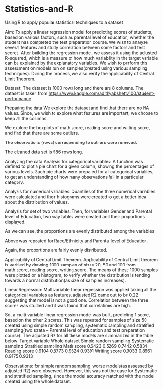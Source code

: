# Statistics-and-R
Using R to apply popular statistical techniques to a dataset

Aim:
To apply a linear regression model for predicting scores of students, based on various factors, such as parental level of education, whether the student has completed the test preparation course. We wish to analyze several features and study correlation between some factors and test scores. 
After building the regression model, we assess it using the adjusted R-squared, which is a measure of how much variability in the target variable can be explained by the explanatory variables. We wish to perform this assessment on models run on samples(created using various sampling techniques). During the process, we also verify the applicability of Central Limit Theorem. 

Dataset:
The dataset is 1000 rows long and there are 8 columns. The dataset is taken from https://www.kaggle.com/adithyabshetty100/student-performance


Preparing the data 
We explore the dataset and find that there are no NA values. Since, we wish to explore what features are important, we choose to keep all the columns.

We explore the boxplots of math score, reading score and writing score, and find that there are some outliers.
 
The observations (rows) corresponding to outliers were removed.

The cleaned data set is 986 rows long.

Analyzing the data 
Analysis for categorical variables:
A function was defined to plot a pie chart for a given column, showing the percentages of various levels. Such pie charts were prepared for all categorical variables, to get an understanding of how many observations fall in a particular category.  

Analysis for numerical variables:
Quantiles of the three numerical variables were calculated and their histograms were created to get a better idea about the distribution of values.

Analysis for set of two variables:
Then, for variables Gender and Parental level of Education, two way tables were created and their proportions displayed.


As we can see, the proportions are evenly distributed among the variables

Above was repeated for Race/Ethnicity and Parental level of Education.

Again, the proportions are fairly evenly distributed.

Applicability of Central Limit Theorem.
Applicability of Central Limit theorem is verified by drawing 1000 samples of sizes 20, 50 and 100 from math.score, reading.score, writing.score. The means of these 1000 samples were plotted on a histogram, to verify whether the distribution is tending towards a normal distribution(as size of samples increases).

Linear Regression:
Multivariable linear regression was applied taking all the categorical variables as features. adjusted R2 came out to be 0.22 suggesting that model is not a good one.
Correlation between the three scores was studied and it was found that correlations are high.
 
So, a multi variable linear regression model was built, predicting 1 score, based on the other 2 scores. This was repeated for samples of size 50 created using simple random sampling, systematic sampling and stratified sampling(two strata – Parental level of education and test preparation course). The adjusted R2 for all these models are summarized in the table below:
Target variable	Whole dataset	Simple random sampling	Systematic sampling	Stratified sampling
Math score	0.6423	0.5269	0.7442	0.5834
Reading score	0.9104	0.8773	0.9324	0.9391
Writing score	0.9033	0.8661	0.9175	0.9313

Observations:
for simple random sampling, worse models(as assessed by adjusted R2) were observed. However, this was not the case for Systematic and stratified sampling, since the model accuracy matched with the model created using the whole dataset.

